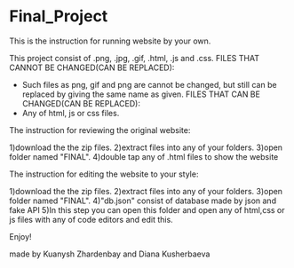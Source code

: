 # Final_Project

This is the instruction for running website by your own.

This project consist of .png, .jpg, .gif, .html, .js and .css. 
FILES THAT CANNOT BE CHANGED(CAN BE REPLACED):
- Such files as png, gif and png are cannot be changed, but still can be replaced by giving the same name as given.
FILES THAT CAN BE CHANGED(CAN BE REPLACED):
- Any of html, js or css files.

 The instruction for reviewing the original website: 
 
1)download the the zip files.
2)extract files into any of your folders.
3)open folder named "FINAL".
4)double tap any of .html files to show the website

The instruction for editing the website to your style:

1)download the the zip files.
2)extract files into any of your folders.
3)open folder named "FINAL".
4)"db.json" consist of database made by json and fake API
5)In this step you can open this folder and open any of html,css or js files with any of code editors and edit this.

Enjoy!

made by Kuanysh Zhardenbay and Diana Kusherbaeva 
